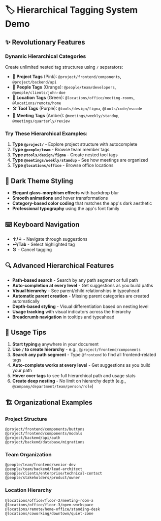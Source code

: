 # 🏷️ Hierarchical Tagging System Demo

## ✨ Revolutionary Features

### **Dynamic Hierarchical Categories**

Create unlimited nested tag structures using `/` separators:

- 🚀 **Project Tags** (Pink): `@project/frontend/components`, `@project/backend/api`
- 👥 **People Tags** (Orange): `@people/team/developers`, `@people/clients/john-doe`
- 📍 **Location Tags** (Green): `@locations/office/meeting-rooms`, `@locations/remote/home`
- 🛠️ **Tool Tags** (Purple): `@tools/design/figma`, `@tools/code/vscode`
- 📅 **Meeting Tags** (Amber): `@meetings/weekly/standup`, `@meetings/quarterly/review`

### **Try These Hierarchical Examples:**

1. **Type `@project/`** - Explore project structure with autocomplete
2. **Type `@people/team`** - Browse team member tags
3. **Type `@tools/design/figma`** - Create nested tool tags
4. **Type `@meetings/weekly/standup`** - See how meetings are organized
5. **Type `@locations/office`** - Browse office locations

## 🎨 Dark Theme Styling

- **Elegant glass-morphism effects** with backdrop blur
- **Smooth animations** and hover transformations
- **Category-based color coding** that matches the app's dark aesthetic
- **Professional typography** using the app's font family

## ⌨️ Keyboard Navigation

- **↑/↓** - Navigate through suggestions
- **⏎/Tab** - Select highlighted tag
- **⎋** - Cancel tagging

## 🔍 Advanced Hierarchical Features

- **Path-based search** - Search by any path segment or full path
- **Auto-completion at every level** - Get suggestions as you build paths
- **Visual hierarchy** - See parent/child relationships in typeahead
- **Automatic parent creation** - Missing parent categories are created automatically
- **Depth-based styling** - Visual differentiation based on nesting level
- **Usage tracking** with visual indicators across the hierarchy
- **Breadcrumb navigation** in tooltips and typeahead

## 🚀 Usage Tips

1. **Start typing `@`** anywhere in your document
2. **Use `/` to create hierarchy** - e.g., `@project/frontend/components`
3. **Search any path segment** - Type `@frontend` to find all frontend-related tags
4. **Auto-complete works at every level** - Get suggestions as you build your path
5. **Hover over tags** to see full hierarchical path and usage stats
6. **Create deep nesting** - No limit on hierarchy depth (e.g., `@company/department/team/person/role`)

## 🏗️ Organizational Examples

### Project Structure

```
@project/frontend/components/buttons
@project/frontend/components/modals
@project/backend/api/auth
@project/backend/database/migrations
```

### Team Organization

```
@people/team/frontend/senior-dev
@people/team/backend/lead-architect
@people/clients/enterprise/technical-contact
@people/stakeholders/product/owner
```

### Location Hierarchy

```
@locations/office/floor-2/meeting-room-a
@locations/office/floor-3/open-workspace
@locations/remote/home-office/standing-desk
@locations/coworking/downtown/quiet-zone
```

